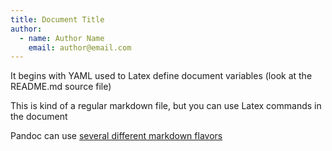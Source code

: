 ```yaml
---
title: Document Title
author:
  - name: Author Name
    email: author@email.com
---
```


It begins with YAML used to Latex define document variables (look at the README.md source file)

This is kind of a regular markdown file, but you can use Latex commands in the document

Pandoc can use [several different markdown
flavors](http://pandoc.org/MANUAL.html#markdown-variants)


